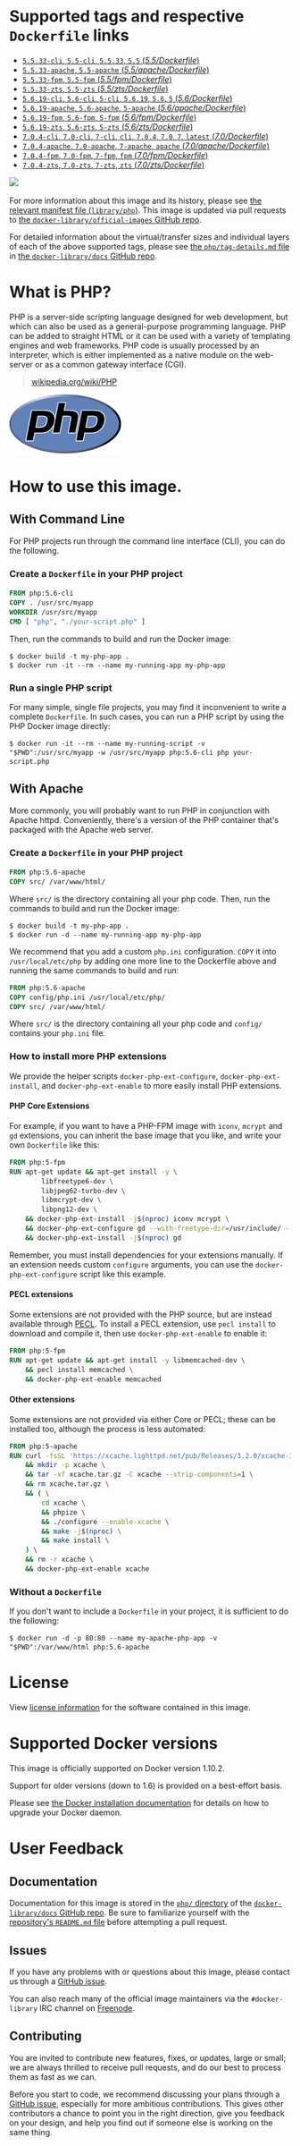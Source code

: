 # Supported tags and respective `Dockerfile` links

-	[`5.5.33-cli`, `5.5-cli`, `5.5.33`, `5.5` (*5.5/Dockerfile*)](https://github.com/docker-library/php/blob/cdebaa8f318d4d20a492da372d24cb496041fe56/5.5/Dockerfile)
-	[`5.5.33-apache`, `5.5-apache` (*5.5/apache/Dockerfile*)](https://github.com/docker-library/php/blob/cdebaa8f318d4d20a492da372d24cb496041fe56/5.5/apache/Dockerfile)
-	[`5.5.33-fpm`, `5.5-fpm` (*5.5/fpm/Dockerfile*)](https://github.com/docker-library/php/blob/cdebaa8f318d4d20a492da372d24cb496041fe56/5.5/fpm/Dockerfile)
-	[`5.5.33-zts`, `5.5-zts` (*5.5/zts/Dockerfile*)](https://github.com/docker-library/php/blob/cdebaa8f318d4d20a492da372d24cb496041fe56/5.5/zts/Dockerfile)
-	[`5.6.19-cli`, `5.6-cli`, `5-cli`, `5.6.19`, `5.6`, `5` (*5.6/Dockerfile*)](https://github.com/docker-library/php/blob/cdebaa8f318d4d20a492da372d24cb496041fe56/5.6/Dockerfile)
-	[`5.6.19-apache`, `5.6-apache`, `5-apache` (*5.6/apache/Dockerfile*)](https://github.com/docker-library/php/blob/cdebaa8f318d4d20a492da372d24cb496041fe56/5.6/apache/Dockerfile)
-	[`5.6.19-fpm`, `5.6-fpm`, `5-fpm` (*5.6/fpm/Dockerfile*)](https://github.com/docker-library/php/blob/cdebaa8f318d4d20a492da372d24cb496041fe56/5.6/fpm/Dockerfile)
-	[`5.6.19-zts`, `5.6-zts`, `5-zts` (*5.6/zts/Dockerfile*)](https://github.com/docker-library/php/blob/cdebaa8f318d4d20a492da372d24cb496041fe56/5.6/zts/Dockerfile)
-	[`7.0.4-cli`, `7.0-cli`, `7-cli`, `cli`, `7.0.4`, `7.0`, `7`, `latest` (*7.0/Dockerfile*)](https://github.com/docker-library/php/blob/cdebaa8f318d4d20a492da372d24cb496041fe56/7.0/Dockerfile)
-	[`7.0.4-apache`, `7.0-apache`, `7-apache`, `apache` (*7.0/apache/Dockerfile*)](https://github.com/docker-library/php/blob/cdebaa8f318d4d20a492da372d24cb496041fe56/7.0/apache/Dockerfile)
-	[`7.0.4-fpm`, `7.0-fpm`, `7-fpm`, `fpm` (*7.0/fpm/Dockerfile*)](https://github.com/docker-library/php/blob/cdebaa8f318d4d20a492da372d24cb496041fe56/7.0/fpm/Dockerfile)
-	[`7.0.4-zts`, `7.0-zts`, `7-zts`, `zts` (*7.0/zts/Dockerfile*)](https://github.com/docker-library/php/blob/cdebaa8f318d4d20a492da372d24cb496041fe56/7.0/zts/Dockerfile)

[![](https://badge.imagelayers.io/php:latest.svg)](https://imagelayers.io/?images=php:5.5.33-cli,php:5.5.33-apache,php:5.5.33-fpm,php:5.5.33-zts,php:5.6.19-cli,php:5.6.19-apache,php:5.6.19-fpm,php:5.6.19-zts,php:7.0.4-cli,php:7.0.4-apache,php:7.0.4-fpm,php:7.0.4-zts)

For more information about this image and its history, please see [the relevant manifest file (`library/php`)](https://github.com/docker-library/official-images/blob/master/library/php). This image is updated via pull requests to [the `docker-library/official-images` GitHub repo](https://github.com/docker-library/official-images).

For detailed information about the virtual/transfer sizes and individual layers of each of the above supported tags, please see [the `php/tag-details.md` file](https://github.com/docker-library/docs/blob/master/php/tag-details.md) in [the `docker-library/docs` GitHub repo](https://github.com/docker-library/docs).

# What is PHP?

PHP is a server-side scripting language designed for web development, but which can also be used as a general-purpose programming language. PHP can be added to straight HTML or it can be used with a variety of templating engines and web frameworks. PHP code is usually processed by an interpreter, which is either implemented as a native module on the web-server or as a common gateway interface (CGI).

> [wikipedia.org/wiki/PHP](http://en.wikipedia.org/wiki/PHP)

![logo](https://raw.githubusercontent.com/docker-library/docs/01c12653951b2fe592c1f93a13b4e289ada0e3a1/php/logo.png)

# How to use this image.

## With Command Line

For PHP projects run through the command line interface (CLI), you can do the following.

### Create a `Dockerfile` in your PHP project

```dockerfile
FROM php:5.6-cli
COPY . /usr/src/myapp
WORKDIR /usr/src/myapp
CMD [ "php", "./your-script.php" ]
```

Then, run the commands to build and run the Docker image:

```console
$ docker build -t my-php-app .
$ docker run -it --rm --name my-running-app my-php-app
```

### Run a single PHP script

For many simple, single file projects, you may find it inconvenient to write a complete `Dockerfile`. In such cases, you can run a PHP script by using the PHP Docker image directly:

```console
$ docker run -it --rm --name my-running-script -v "$PWD":/usr/src/myapp -w /usr/src/myapp php:5.6-cli php your-script.php
```

## With Apache

More commonly, you will probably want to run PHP in conjunction with Apache httpd. Conveniently, there's a version of the PHP container that's packaged with the Apache web server.

### Create a `Dockerfile` in your PHP project

```dockerfile
FROM php:5.6-apache
COPY src/ /var/www/html/
```

Where `src/` is the directory containing all your php code. Then, run the commands to build and run the Docker image:

```console
$ docker build -t my-php-app .
$ docker run -d --name my-running-app my-php-app
```

We recommend that you add a custom `php.ini` configuration. `COPY` it into `/usr/local/etc/php` by adding one more line to the Dockerfile above and running the same commands to build and run:

```dockerfile
FROM php:5.6-apache
COPY config/php.ini /usr/local/etc/php/
COPY src/ /var/www/html/
```

Where `src/` is the directory containing all your php code and `config/` contains your `php.ini` file.

### How to install more PHP extensions

We provide the helper scripts `docker-php-ext-configure`, `docker-php-ext-install`, and `docker-php-ext-enable` to more easily install PHP extensions.

#### PHP Core Extensions

For example, if you want to have a PHP-FPM image with `iconv`, `mcrypt` and `gd` extensions, you can inherit the base image that you like, and write your own `Dockerfile` like this:

```dockerfile
FROM php:5-fpm
RUN apt-get update && apt-get install -y \
        libfreetype6-dev \
        libjpeg62-turbo-dev \
        libmcrypt-dev \
        libpng12-dev \
    && docker-php-ext-install -j$(nproc) iconv mcrypt \
    && docker-php-ext-configure gd --with-freetype-dir=/usr/include/ --with-jpeg-dir=/usr/include/ \
    && docker-php-ext-install -j$(nproc) gd
```

Remember, you must install dependencies for your extensions manually. If an extension needs custom `configure` arguments, you can use the `docker-php-ext-configure` script like this example.

#### PECL extensions

Some extensions are not provided with the PHP source, but are instead available through [PECL](https://pecl.php.net/). To install a PECL extension, use `pecl install` to download and compile it, then use `docker-php-ext-enable` to enable it:

```dockerfile
FROM php:5-fpm
RUN apt-get update && apt-get install -y libmemcached-dev \
	&& pecl install memcached \
	&& docker-php-ext-enable memcached
```

#### Other extensions

Some extensions are not provided via either Core or PECL; these can be installed too, although the process is less automated:

```dockerfile
FROM php:5-apache
RUN curl -fsSL 'https://xcache.lighttpd.net/pub/Releases/3.2.0/xcache-3.2.0.tar.gz' -o xcache.tar.gz \
    && mkdir -p xcache \
    && tar -xf xcache.tar.gz -C xcache --strip-components=1 \
    && rm xcache.tar.gz \
    && ( \
        cd xcache \
        && phpize \
        && ./configure --enable-xcache \
        && make -j$(nproc) \
        && make install \
    ) \
    && rm -r xcache \
    && docker-php-ext-enable xcache
```

### Without a `Dockerfile`

If you don't want to include a `Dockerfile` in your project, it is sufficient to do the following:

```console
$ docker run -d -p 80:80 --name my-apache-php-app -v "$PWD":/var/www/html php:5.6-apache
```

# License

View [license information](http://php.net/license/) for the software contained in this image.

# Supported Docker versions

This image is officially supported on Docker version 1.10.2.

Support for older versions (down to 1.6) is provided on a best-effort basis.

Please see [the Docker installation documentation](https://docs.docker.com/installation/) for details on how to upgrade your Docker daemon.

# User Feedback

## Documentation

Documentation for this image is stored in the [`php/` directory](https://github.com/docker-library/docs/tree/master/php) of the [`docker-library/docs` GitHub repo](https://github.com/docker-library/docs). Be sure to familiarize yourself with the [repository's `README.md` file](https://github.com/docker-library/docs/blob/master/README.md) before attempting a pull request.

## Issues

If you have any problems with or questions about this image, please contact us through a [GitHub issue](https://github.com/docker-library/php/issues).

You can also reach many of the official image maintainers via the `#docker-library` IRC channel on [Freenode](https://freenode.net).

## Contributing

You are invited to contribute new features, fixes, or updates, large or small; we are always thrilled to receive pull requests, and do our best to process them as fast as we can.

Before you start to code, we recommend discussing your plans through a [GitHub issue](https://github.com/docker-library/php/issues), especially for more ambitious contributions. This gives other contributors a chance to point you in the right direction, give you feedback on your design, and help you find out if someone else is working on the same thing.
